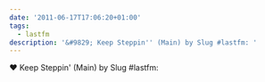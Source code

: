 ```yaml
---
date: '2011-06-17T17:06:20+01:00'
tags:
  - lastfm
description: '&#9829; Keep Steppin'' (Main) by Slug #lastfm: '
---
```

&#9829; Keep Steppin' (Main) by Slug #lastfm: 
